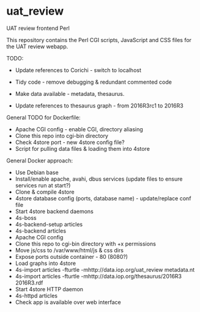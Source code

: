 # uat_review
UAT review frontend Perl

This repository contains the Perl CGI scripts, JavaScript and CSS files for the UAT review webapp.

TODO:

* Update references to Corichi - switch to localhost

* Tidy code - remove debugging & redundant commented code

* Make data available - metadata, thesaurus.

* Update references to thesaurus graph - from 2016R3rc1 to 2016R3



General TODO for Dockerfile:

* Apache CGI config - enable CGI, directory aliasing
* Clone this repo into cgi-bin directory
* Check 4store port - new 4store config file?
* Script for pulling data files & loading them into 4store

General Docker approach:
* Use Debian base
* Install/enable apache, avahi, dbus services (update files to ensure services run at start?)
* Clone & compile 4store
* 4store database config (ports, database name) - update/replace conf file
* Start 4store backend daemons
 * 4s-boss
 * 4s-backend-setup articles
 * 4s-backend articles
* Apache CGI config
* Clone this repo to cgi-bin directory with +x permissions
* Move js/css to /var/www/html/js & css dirs
* Expose ports outside container - 80 (8080?)
* Load graphs into 4store
 * 4s-import articles -fturtle -mhttp://data.iop.org/uat_review metadata.nt
 * 4s-import articles -fturtle -mhttp://data.iop.org/thesaurus/2016R3 2016R3.rdf
* Start 4store HTTP daemon
 *  4s-httpd articles
* Check app is available over web interface
